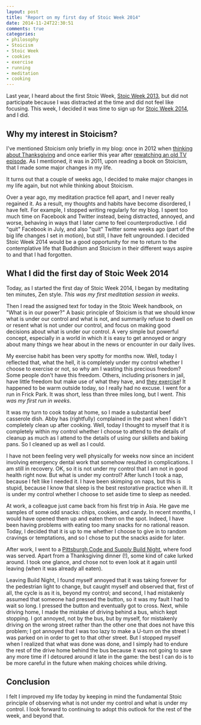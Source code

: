 ```yaml
---
layout: post
title: "Report on my first day of Stoic Week 2014"
date: 2014-11-24T22:30:51
comments: true
categories:
- philosophy
- Stoicism
- Stoic Week
- cookies
- exercise
- running
- meditation
- cooking
---
```

Last year, I heard about the first Stoic Week, [Stoic Week 2013](http://blogs.exeter.ac.uk/stoicismtoday/stoic-week-2013/), but did not participate because I was distracted at the time and did not feel like focusing. This week, I decided it was time to sign up for [Stoic Week 2014](http://modernstoicism.com/course/view.php?id=5), and I did.

## Why my interest in Stoicism?

I've mentioned Stoicism only briefly in my blog: once in 2012 when [thinking about Thanksgiving](/blog/2012/11/22/thanking-the-best-of-all-possible-worlds/) and once earlier this year after [rewatching an old TV episode](/blog/2014/01/17/hiroo-onoda-and-the-six-million-dollar-man/). As I mentioned, it was in 2011, upon reading a book on Stoicism, that I made some major changes in my life.

It turns out that a couple of weeks ago, I decided to make major changes in my life again, but not while thinking about Stoicism.

<!--more-->

Over a year ago, my meditation practice fell apart, and I never really regained it. As a result, my thoughts and habits have become disordered, I have felt. For example, I stopped writing regularly for my blog. I spent too much time on Facebook and Twitter instead, being distracted, annoyed, and worse, behaving in ways that I later came to feel counterproductive. I did "quit" Facebook in July, and also "quit" Twitter some weeks ago (part of the big life changes I set in motion), but still, I have felt ungrounded. I decided Stoic Week 2014 would be a good opportunity for me to return to the contemplative life that Buddhism and Stoicism in their different ways aspire to and that I had forgotten.

## What I did the first day of Stoic Week 2014

Today, as I started the first day of Stoic Week 2014, I began by meditating ten minutes, Zen style. *This was my first meditation session in weeks*.

Then I read the assigned text for today in the Stoic Week handbook, on "What is in our power?" A basic principle of Stoicism is that we should know what is under our control and what is not, and summarily refuse to dwell on or resent what is not under our control, and focus on making good decisions about what is under our control. A very simple but powerful concept, especially in a world in which it is easy to get annoyed or angry about many things we hear about in the news or encounter in our daily lives.

My exercise habit has been very spotty for months now. Well, today I reflected that, what the hell, it is completely under my control whether I choose to exercise or not, so why am I wasting this precious freedom? Some people don't have this freedom. Others, including prisoners in jail, have little freedom but make use of what they have, and [they exercise](/blog/2011/10/17/the-joys-of-convict-conditioning-bodyweight-exercising/)! It happened to be warm outside today, so I really had no excuse. I went for a run in Frick Park. It was short, less than three miles long, but I went. *This was my first run in weeks*.

It was my turn to cook today at home, so I made a substantial beef casserole dish. Abby has (rightfully) complained in the past when I didn't completely clean up after cooking. Well, today I thought to myself that it is completely within my control whether I choose to attend to the details of cleanup as much as I attend to the details of using our skillets and baking pans. So I cleaned up as well as I could.

I have not been feeling very well physically for weeks now since an incident involving emergency dental work that somehow resulted in complications. I am still in recovery. OK, so it is not under my control that I am not in good health right now. But what is under my control? After lunch I took a nap, because I felt like I needed it. I have been skimping on naps, but this is stupid, because I know that sleep is the best restorative practice when ill. It is under my control whether I choose to set aside time to sleep as needed.

At work, a colleague just came back from his first trip in Asia. He gave me samples of some odd snacks: chips, cookies, and candy. In recent months, I would have opened them up and eaten them on the spot. Indeed, I have been having problems with eating too many snacks for no rational reason. Today, I decided that it is up to me whether I choose to give in to random cravings or temptations, and so I chose to put the snacks aside for later.

After work, I went to a [Pittsburgh Code and Supply Build Night](http://www.meetup.com/Pittsburgh-Code-Supply/events/210396972/), where food was served. Apart from a Thanksgiving dinner (!), some kind of cake lurked around. I took one glance, and chose not to even look at it again until leaving (when it was already all eaten).

Leaving Build Night, I found myself annoyed that it was taking forever for the pedestrian light to change, but caught myself and observed that, first of all, the cycle is as it is, beyond my control; and second, I had mistakenly assumed that someone had pressed the button, so it was my fault I had to wait so long. I pressed the button and eventually got to cross. Next, while driving home, I made the mistake of driving behind a bus, which kept stopping. I got annoyed, not by the bus, but by myself, for mistakenly driving on the wrong street rather than the other one that does not have this problem; I got annoyed that I was too lazy to make a U-turn on the street I was parked on in order to get to that other street. But I stopped myself when I realized that what was done was done, and I simply had to endure the rest of the drive home behind the bus because it was not going to save any more time if I detoured around it late in the game: the best I can do is to be more careful in the future when making choices while driving.

## Conclusion

I felt I improved my life today by keeping in mind the fundamental Stoic principle of observing what is not under my control and what is under my control. I look forward to continuing to adopt this outlook for the rest of the week, and beyond that.
